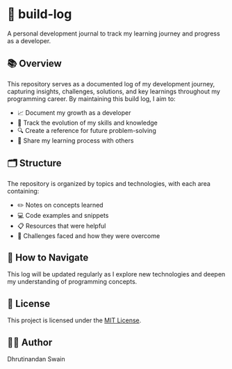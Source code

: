 # 🚀 build-log

A personal development journal to track my learning journey and progress as a developer.

## 📚 Overview

This repository serves as a documented log of my development journey, capturing insights, challenges, solutions, and key learnings throughout my programming career. By maintaining this build log, I aim to:

- 📈 Document my growth as a developer
- 🧠 Track the evolution of my skills and knowledge
- 🔍 Create a reference for future problem-solving
- 🤝 Share my learning process with others

## 🗂️ Structure

The repository is organized by topics and technologies, with each area containing:

- ✏️ Notes on concepts learned
- 💻 Code examples and snippets
- 📋 Resources that were helpful
- 🧩 Challenges faced and how they were overcome

## 🧭 How to Navigate

This log will be updated regularly as I explore new technologies and deepen my understanding of programming concepts.

## 📄 License

This project is licensed under the [MIT License](LICENSE).

## 👨‍💻 Author

Dhrutinandan Swain
